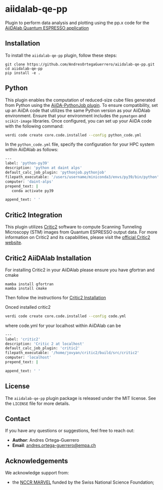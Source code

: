 # aiidalab-qe-pp
Plugin to perform data analysis and plotting using the pp.x code for the  [AiiDAlab Quantum ESPRESSO application](https://github.com/aiidalab/aiidalab-qe)

## Installation
To install the `aiidalab-qe-pp` plugin, follow these steps:

```shell
git clone https://github.com/AndresOrtegaGuerrero/aiidalab-qe-pp.git
cd aiidalab-qe-pp
pip install -e .
```

## Python

This plugin enables the computation of reduced-size cube files generated from Python using the [AiiDA-PythonJob plugin](https://github.com/aiidateam/aiida-pythonjob).
To ensure compatibility, set up an AiiDA code that utilizes the same Python version as your AiiDAlab environment.
Ensure that your environment includes the `pymatgen` and `scikit-image` libraries.
Once configured, you can set up your AiiDA code with the following command:


```bash
verdi code create core.code.installed --config python_code.yml
```

In the `python_code.yml` file, specify the configuration for your HPC system within AiiDAlab as follows:

```bash
---
label: 'python-py39'
description: 'python at daint alps'
default_calc_job_plugin: 'pythonjob.pythonjob'
filepath_executable: '/users/username/miniconda3/envs/py39/bin/python'
computer: 'daint-alps'
prepend_text: |
   conda activate py39

append_text: ' '
```


## Critic2 Integration

This plugin utilizes [Critic2](https://aoterodelaroza.github.io/critic2/) software to compute Scanning Tunneling Microscopy (STM) images from Quantum ESPRESSO output data.
For more information on Critic2 and its capabilities, please visit the [official Critic2 website](https://aoterodelaroza.github.io/critic2/).

## Critic2 AiiDAlab Installation

For installing Critic2 in your AiiDAlab please ensure you have gfortran and cmake

```shell
mamba install gfortran
mamba install cmake
```

Then follow the instructions for [Critic2 Installation](https://aoterodelaroza.github.io/critic2/installation/)

Onced installed critic2

```bash
verdi code create core.code.installed --config code.yml
```
where code.yml for your localhost within AiiDAlab can be

```bash
---
label: 'critic2'
description: 'Critic 2 at localhost'
default_calc_job_plugin: 'critic2'
filepath_executable: '/home/jovyan/critic2/build/src/critic2'
computer: 'localhost'
prepend_text: |

append_text: ' '
```

## License
The `aiidalab-qe-pp` plugin package is released under the MIT license.
See the `LICENSE` file for more details.

## Contact

If you have any questions or suggestions, feel free to reach out:

- **Author**: Andres Ortega-Guerrero
- **Email**: [andres.ortega-guerrero@empa.ch](andres.ortega-guerrero@empa.ch)

## Acknowledgements
We acknowledge support from:
* the [NCCR MARVEL](http://nccr-marvel.ch/) funded by the Swiss National Science Foundation;
